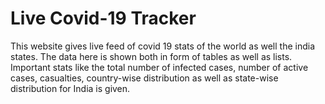 # Live Covid-19 Tracker

This website gives live feed of covid 19 stats of the world as well the india states. The data here is shown both in form of tables as well as lists. Important stats like the total number of infected cases, number of active cases, casualties, country-wise distribution as well as state-wise distribution for India is given.


